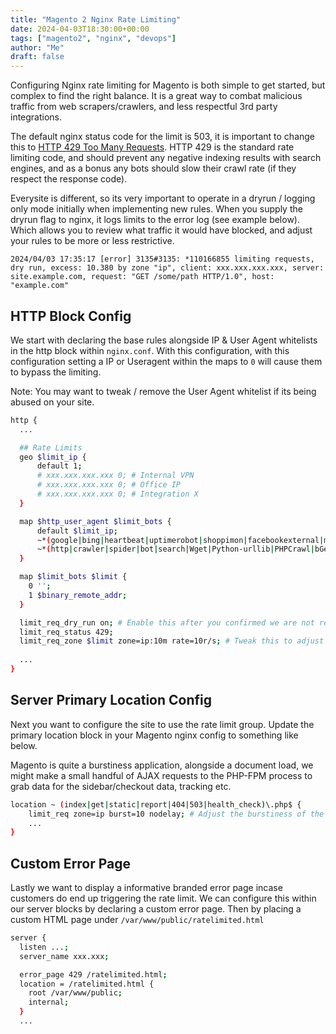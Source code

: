 ```yaml
---
title: "Magento 2 Nginx Rate Limiting"
date: 2024-04-03T18:30:00+00:00
tags: ["magento2", "nginx", "devops"]
author: "Me"
draft: false
---
```

Configuring Nginx rate limiting for Magento is both simple to get started, but complex to find the right balance. It is a great way to combat malicious traffic from web scrapers/crawlers, and less respectful 3rd party integrations. 

The default nginx status code for the limit is 503, it is important to change this to [HTTP 429 Too Many Requests](https://developer.mozilla.org/en-US/docs/Web/HTTP/Status/429). HTTP 429 is the standard rate limiting code, and should prevent any negative indexing results with search engines, and as a bonus any bots should slow their crawl rate (if they respect the response code).

Everysite is different, so its very important to operate in a dryrun / logging only mode initially when implementing new rules. When you supply the dryrun flag to nginx, it logs limits to the error log (see example below). Which allows you to review what traffic it would have blocked, and adjust your rules to be more or less restrictive. 
```
2024/04/03 17:35:17 [error] 3135#3135: *110166855 limiting requests, dry run, excess: 10.380 by zone "ip", client: xxx.xxx.xxx.xxx, server: site.example.com, request: "GET /some/path HTTP/1.0", host: "example.com"
```

## HTTP Block Config
We start with declaring the base rules alongside IP & User Agent whitelists in the http block within `nginx.conf`. With this configuration, with this configuration setting a IP or Useragent within the maps to `0` will cause them to bypass the limiting.

Note: You may want to tweak / remove the User Agent whitelist if its being abused on your site.

```bash
http {
  ...

  ## Rate Limits
  geo $limit_ip {
      default 1;
      # xxx.xxx.xxx.xxx 0; # Internal VPN
      # xxx.xxx.xxx.xxx 0; # Office IP
      # xxx.xxx.xxx.xxx 0; # Integration X
  }

  map $http_user_agent $limit_bots {
      default $limit_ip;
      ~*(google|bing|heartbeat|uptimerobot|shoppimon|facebookexternal|monitis.com|Zend_Http_Client|magereport.com|SendCloud/|Adyen|ForusP|contentkingapp|node-fetch|Hipex) 0;
      ~*(http|crawler|spider|bot|search|Wget|Python-urllib|PHPCrawl|bGenius|MauiBot|aspiegel) 1;
  }

  map $limit_bots $limit {
    0 '';
    1 $binary_remote_addr;
  }

  limit_req_dry_run on; # Enable this after you confirmed we are not restricting genuine traffic
  limit_req_status 429; 
  limit_req_zone $limit zone=ip:10m rate=10r/s; # Tweak this to adjust the amount of requests before we start rate limiting
  
  ...
}
```

## Server Primary Location Config

Next you want to configure the site to use the rate limit group. Update the primary location block in your Magento nginx config to something like below.

Magento is quite a burstiness application, alongside a document load, we might make a small handful of AJAX requests to the PHP-FPM process to grab data for the sidebar/checkout data, tracking etc. 
```bash
location ~ (index|get|static|report|404|503|health_check)\.php$ {
    limit_req zone=ip burst=10 nodelay; # Adjust the burstiness of the rate limit
    ...
}
```

## Custom Error Page

Lastly we want to display a informative branded error page incase customers do end up triggering the rate limit. We can configure this within our server blocks by declaring a custom error page. Then by placing a custom HTML page under `/var/www/public/ratelimited.html`
```bash
server {
  listen ...;
  server_name xxx.xxx;

  error_page 429 /ratelimited.html;
  location = /ratelimited.html {
    root /var/www/public;
    internal;
  }
  ...
```